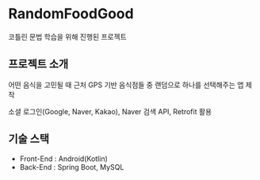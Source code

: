 # RandomFoodGood

코틀린 문법 학습을 위해 진행된 프로젝트


## 프로젝트 소개

어떤 음식을 고민될 때 근처 GPS 기반 음식점들 중 랜덤으로 하나를 선택해주는 앱 제작

소셜 로그인(Google, Naver, Kakao), Naver 검색 API, Retrofit 활용


## 기술 스택
- Front-End : Android(Kotlin)
- Back-End : Spring Boot, MySQL
  
